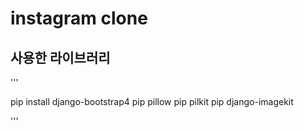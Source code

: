 # instagram clone

## 사용한 라이브러리

'''

pip install django-bootstrap4
pip pillow
pip pilkit
pip django-imagekit

''' 